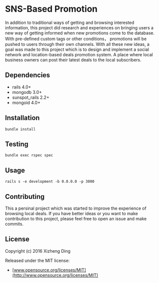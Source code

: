 # SNS-Based Promotion
 
In addition to traditional ways of getting and browsing interested information, this project did research and experiences on bringing users a new way of getting informed when new promotions come to the database. With pre-defined custom tags or other conditions， promotions will be pushed to users through their own channels. With all these new ideas, a goal was made to this project which is to design and implement a social network and location-based deals promotion system. A place where local business owners can post their latest deals to the local subscribers.

## Dependencies

* rails 4.0+
* mongodb 3.0+
* sunspot_rails 2.2+
* mongoid 4.0+

## Installation

`bundle install`

## Testing
`bundle exec rspec spec`

## Usage

`rails s -e development -b 0.0.0.0 -p 3000`

## Contributing
This a persinal project which was started to improve the experience of browsing local deals.
If you have better ideas or you want to make contribution to this project, please feel free to open an issue and make commits.

## License

Copyright (c) 2016 Xizheng Ding

Released under the MIT license:

* [www.opensource.org/licenses/MIT](http://www.opensource.org/licenses/MIT)